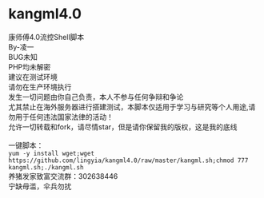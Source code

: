 # kangml4.0
康师傅4.0流控Shell脚本<br>
By-凌一<br>
BUG未知<br>
PHP均未解密<br>
建议在测试环境<br>
请勿在生产环境执行<br>
发生一切问题由你自己负责，本人不参与任何争辩和争论<br>
尤其禁止在海外服务器进行搭建测试，本脚本仅适用于学习与研究等个人用途,请勿用于任何违法国家法律的活动！<br>
允许一切转载和fork，请尽情star，但是请你保留我的版权，这是我的底线<br>
<br>
一键脚本：<br>
`yum -y install wget;wget https://github.com/lingyia/kangml4.0/raw/master/kangml.sh;chmod 777 kangml.sh;./kangml.sh`
<br>
养猪发家致富交流群：302638446<br>
宁缺毋滥，伞兵勿扰<br>
